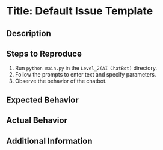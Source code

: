 # Title: Default Issue Template

## Description

<!-- Please provide a brief description of the issue related to the Viswam AI ChatBot project. -->

## Steps to Reproduce

1. Run `python main.py` in the `Level_2(AI ChatBot)` directory.
2. Follow the prompts to enter text and specify parameters.
3. Observe the behavior of the chatbot.

## Expected Behavior

<!-- Describe what you expected to happen with the chatbot's functionality. -->

## Actual Behavior

<!-- Describe what actually happened when you encountered the issue. -->

## Additional Information

<!-- Include any additional information that may help in resolving the issue, such as error messages or logs. -->
